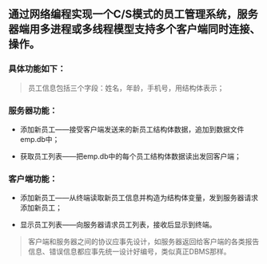 ## 通过网络编程实现一个C/S模式的员工管理系统，服务器端用多进程或多线程模型支持多个客户端同时连接、操作。

### 具体功能如下：

> 员工信息包括三个字段：姓名，年龄，手机号，用结构体表示；

### 服务器功能：

- 添加新员工——接受客户端发送来的新员工结构体数据，追加到数据文件emp.db中；

- 获取员工列表——把emp.db中的每个员工结构体数据读出发回客户端；

### 客户端功能：

- 添加新员工——从终端读取新员工信息并构造为结构体变量，发到服务器请求添加新员工；

- 显示员工列表——向服务器请求员工列表，接收后显示到终端。

>客户端和服务器之间的协议应事先设计，如服务器返回给客户端的各类报告信息、错误信息都应事先统一设计好编号，类似真正DBMS那样。
